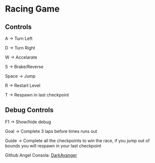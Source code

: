 # Racing Game

## Controls

A -> Turn Left

D -> Turn Right

W -> Accelarate

S -> Brake/Reverse

Space -> Jump

R -> Restart Level

T -> Respawn in last checkpoint

## Debug Controls

F1 -> Show/hide debug

Goal -> Complete 3 laps before times runs out

Guide -> Complete all the checkpoints to win the race, if you jump out of bounds you will respawn in your last checkpoint

Github Angel Consola: [DarkAvanger](https://github.com/DarkAvanger/RacingGame)